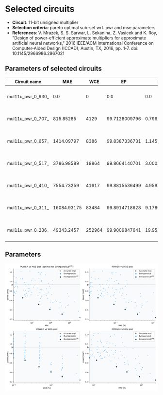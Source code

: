 
Selected circuits
===================
 - **Circuit**: 11-bit unsigned multiplier
 - **Selection criteria**: pareto optimal sub-set wrt. pwr and mse parameters
 - **References**: V. Mrazek, S. S. Sarwar, L. Sekanina, Z. Vasicek and K. Roy, "Design of power-efficient approximate multipliers for approximate artificial neural networks," 2016 IEEE/ACM International Conference on Computer-Aided Design (ICCAD), Austin, TX, 2016, pp. 1-7. doi: 10.1145/2966986.2967021


Parameters of selected circuits
----------------------------

| Circuit name | MAE | WCE | EP | MRE | Download |
| --- |  --- | --- | --- | --- | --- | 
| mul11u_pwr_0_930_ | 0.0 | 0 | 0.0 | 0.0 |  [Verilog generic](mul11u_pwr_0_930__gen.v) [Verilog PDK45](mul11u_pwr_0_930__pdk45.v)  [C](mul11u_pwr_0_930_.c) |
| mul11u_pwr_0_707_ | 815.85285 | 4129 | 99.7128009796 | 0.7962511002 |  [Verilog generic](mul11u_pwr_0_707__gen.v) [Verilog PDK45](mul11u_pwr_0_707__pdk45.v)  [C](mul11u_pwr_0_707_.c) |
| mul11u_pwr_0_657_ | 1414.09797 | 8386 | 99.8387336731 | 1.1457789785 |  [Verilog generic](mul11u_pwr_0_657__gen.v) [Verilog PDK45](mul11u_pwr_0_657__pdk45.v)  [C](mul11u_pwr_0_657_.c) |
| mul11u_pwr_0_517_ | 3786.98589 | 19864 | 99.8664140701 | 3.0003151541 |  [Verilog generic](mul11u_pwr_0_517__gen.v) [Verilog PDK45](mul11u_pwr_0_517__pdk45.v)  [C](mul11u_pwr_0_517_.c) |
| mul11u_pwr_0_410_ | 7554.73259 | 41617 | 99.8815536499 | 4.9595147171 |  [Verilog generic](mul11u_pwr_0_410__gen.v) [Verilog PDK45](mul11u_pwr_0_410__pdk45.v)  [C](mul11u_pwr_0_410_.c) |
| mul11u_pwr_0_311_ | 16084.93175 | 83484 | 99.8914718628 | 9.1780422544 |  [Verilog generic](mul11u_pwr_0_311__gen.v) [Verilog PDK45](mul11u_pwr_0_311__pdk45.v)  [C](mul11u_pwr_0_311_.c) |
| mul11u_pwr_0_236_ | 49343.2457 | 252964 | 99.9009847641 | 19.9511218423 |  [Verilog generic](mul11u_pwr_0_236__gen.v) [Verilog PDK45](mul11u_pwr_0_236__pdk45.v)  [C](mul11u_pwr_0_236_.c) |
    
Parameters
--------------
![Parameters figure](fig.png)
             